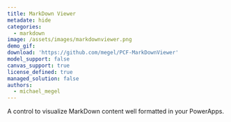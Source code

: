 ```yaml
---
title: MarkDown Viewer
metadate: hide
categories:
  - markdown
image: /assets/images/markdownviewer.png
demo_gif: 
download: 'https://github.com/megel/PCF-MarkDownViewer'
model_support: false
canvas_support: true
license_defined: true
managed_solution: false
authors:
  - michael_megel
---
```

A control to visualize MarkDown content well formatted in your PowerApps.
